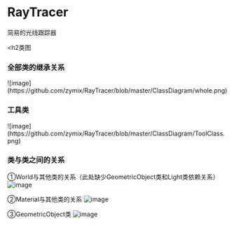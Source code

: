 # RayTracer
简易的光线跟踪器

<h2类图</h2>

<h3>全部类的继承关系</h3>
![image](https://github.com/zymix/RayTracer/blob/master/ClassDiagram/whole.png)


<h3>工具类</h3>
![image](https://github.com/zymix/RayTracer/blob/master/ClassDiagram/ToolClass.png)



<h3>类与类之间的关系</h3>

①World与其他类的关系（此处缺少GeometricObject类和Light类依赖关系）
![image](https://github.com/zymix/RayTracer/blob/master/ClassDiagram/World.png)


②Material与其他类的关系
![image](https://github.com/zymix/RayTracer/blob/master/ClassDiagram/Material.png)


③GeometricObject类
![image](https://github.com/zymix/RayTracer/blob/master/ClassDiagram/GeometricObjects.png)

